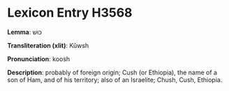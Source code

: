 # Lexicon Entry H3568

**Lemma**: כּוּשׁ

**Transliteration (xlit)**: Kûwsh

**Pronunciation**: koosh

**Description**:
probably of foreign origin; Cush (or Ethiopia), the name of a son of Ham, and of his territory; also of an Israelite; Chush, Cush, Ethiopia.
